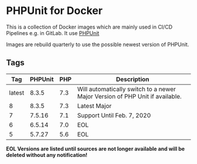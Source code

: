 # PHPUnit for Docker

This is a collection of Docker images which are mainly used in CI/CD Pipelines e.g. in GitLab.
It use [PHPUnit](https://phpunit.de/index.html) 

Images are rebuild quarterly to use the possible newest version of PHPUnit.

## Tags

| Tag | PHPUnit | PHP | Description |
|--------|---------|-----|------------------------------------------------------------------------------|
| latest | 8.3.5 | 7.3 | Will automatically switch to a newer Major Version of PHP Unit if available. |
| 8 | 8.3.5 | 7.3 | Latest Major |
| 7 | 7.5.16 | 7.1 | Support Until Feb. 7, 2020 |
| 6 | 6.5.14 | 7.0 | EOL |
| 5 | 5.7.27 | 5.6 | EOL |

**EOL Versions are listed until sources are not longer available and will be deleted without any notification!**

